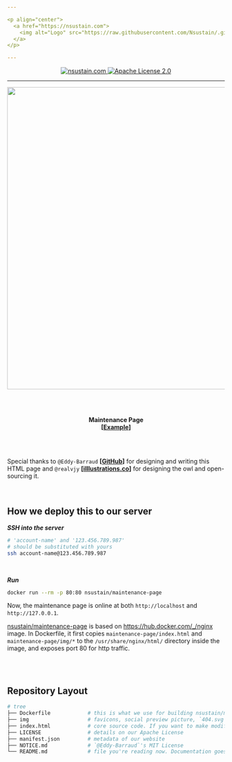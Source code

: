 ```yaml
---

<p align="center">
  <a href="https://nsustain.com">
    <img alt="Logo" src="https://raw.githubusercontent.com/Nsustain/.github/main/logo/logo-github.png" width="350">
  </a>
</p>

---
```


<p align="center">
  <a href="https://github.com/Nsustain/nsustain.com">
    <img alt="nsustain.com" src="https://user-images.githubusercontent.com/19341857/184772201-ff14bc28-b7a7-4bec-bef5-52625acd0544.svg">
  </a>
  <a href="https://github.com/Nsustain/nsustain.com/blob/main/LICENSE">
    <img alt="Apache License 2.0" src="https://user-images.githubusercontent.com/19341857/184765929-fec61d10-d714-488e-94c7-153e00070a2d.svg">
  </a>
</p>

---

<p align="center">
  <a href="https://Nsustain.github.io/maintenance-page/">
    <img src="https://user-images.githubusercontent.com/19341857/178981690-2c7deefe-d302-4828-818c-cc48562e6471.png" width="700">
  </a>
</p>

<!--
A gif can be generated by using
ffmpeg -ss 2 -i input.mp4 -filter_complex "[0]reverse[r];[0][r]concat=n=2:v=1:a=0,split[s0][s1];[s0]palettegen[p];[s1][p]paletteuse" output.gif

which was from @llogan
https://superuser.com/questions/1608327/ffmpeg-boomerang-effect-to-gif
-->

<br>
<br>
<p align="center">
  <b>
    Maintenance Page<br>
    [<a href="https://Nsustain.github.io/maintenance-page/">Example</a>]
  </b>
</p>

<br>
<br>

Special thanks to `@Eddy-Barraud`
**[[GitHub](https://github.com/Eddy-Barraud/maintenance)]**
for designing and writing this HTML page and
`@realvjy` **[[illlustrations.co](https://illlustrations.co/)]**
for designing the owl and
open-sourcing it.

<br>

## How we deploy this to our server

***SSH into the server***<br>
```bash
# 'account-name' and '123.456.789.987'
# should be substituted with yours
ssh account-name@123.456.789.987
```

<br>

***Run***<br>
```bash
docker run --rm -p 80:80 nsustain/maintenance-page
```

Now, the maintenance page is online at
both `http://localhost` and `http://127.0.0.1`.

[nsustain/maintenance-page](https://hub.docker.com/repository/docker/nsustain/maintenance-page)
is based on https://hub.docker.com/_/nginx image.
In Dockerfile, it first copies `maintenance-page/index.html`
and `maintenance-page/img/*` to the
`/usr/share/nginx/html/` directory inside the image,
and exposes port 80 for http traffic.

<br>
<br>

## Repository Layout

```bash
# tree
├── Dockerfile            # this is what we use for building nsustain/maintenance-page image
├── img                   # favicons, social preview picture, `404.svg`
├── index.html            # core source code. If you want to make modifications, it'll most likely happen here
├── LICENSE               # details on our Apache License
├── manifest.json         # metadata of our website
├── NOTICE.md             # `@Eddy-Barraud`'s MIT License
└── README.md             # file you're reading now. Documentation goes here
```

<br>
<br>
<br>
